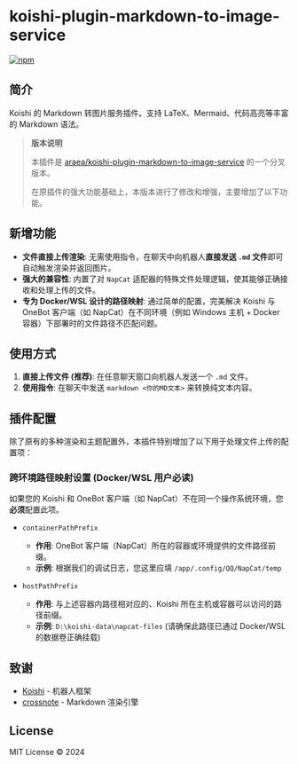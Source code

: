 # koishi-plugin-markdown-to-image-service

[![npm](https://img.shields.io/npm/v/koishi-plugin-markdown-to-image-service?style=flat-square)](https://www.npmjs.com/package/koishi-plugin-markdown-to-image-service)

## 简介

Koishi 的 Markdown 转图片服务插件。支持 LaTeX、Mermaid、代码高亮等丰富的 Markdown 语法。

> **版本说明**
> 
> 本插件是 [araea/koishi-plugin-markdown-to-image-service](https://github.com/araea/koishi-plugin-markdown-to-image-service) 的一个分叉版本。
> 
> 在原插件的强大功能基础上，本版本进行了修改和增强，主要增加了以下功能。

## 新增功能

* **文件直接上传渲染**: 无需使用指令，在聊天中向机器人**直接发送 `.md` 文件**即可自动触发渲染并返回图片。
* **强大的兼容性**: 内置了对 `NapCat` 适配器的特殊文件处理逻辑，使其能够正确接收和处理上传的文件。
* **专为 Docker/WSL 设计的路径映射**: 通过简单的配置，完美解决 Koishi 与 OneBot 客户端（如 NapCat）在不同环境（例如 Windows 主机 + Docker 容器）下部署时的文件路径不匹配问题。

## 使用方式

1.  **直接上传文件 (推荐)**: 在任意聊天窗口向机器人发送一个 `.md` 文件。
2.  **使用指令**: 在聊天中发送 `markdown <你的MD文本>` 来转换纯文本内容。

## 插件配置

除了原有的多种渲染和主题配置外，本插件特别增加了以下用于处理文件上传的配置项：

### 跨环境路径映射设置 (Docker/WSL 用户必读)

如果您的 Koishi 和 OneBot 客户端（如 NapCat）不在同一个操作系统环境，您**必须**配置此项。

* `containerPathPrefix`
    * **作用**: OneBot 客户端（NapCat）所在的容器或环境提供的文件路径前缀。
    * **示例**: 根据我们的调试日志，您这里应填 `/app/.config/QQ/NapCat/temp`

* `hostPathPrefix`
    * **作用**: 与上述容器内路径相对应的、Koishi 所在主机或容器可以访问的路径前缀。
    * **示例**: `D:\koishi-data\napcat-files` (请确保此路径已通过 Docker/WSL 的数据卷正确挂载)

## 致谢

- [Koishi](https://koishi.chat/) - 机器人框架
- [crossnote](https://github.com/shd101wyy/crossnote) - Markdown 渲染引擎

## License

MIT License © 2024

